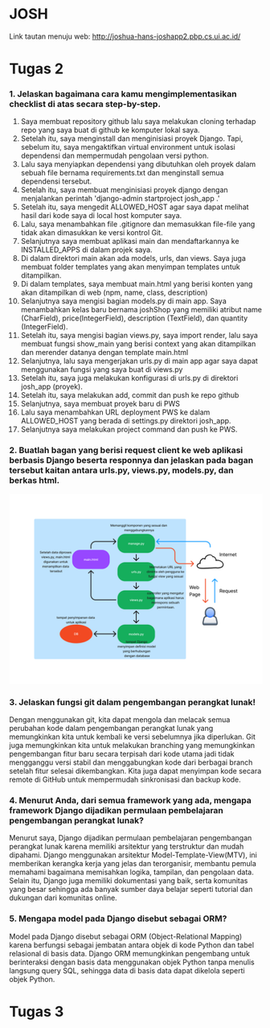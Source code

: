 # JOSH

Link tautan menuju web: http://joshua-hans-joshapp2.pbp.cs.ui.ac.id/

# Tugas 2

### 1. Jelaskan bagaimana cara kamu mengimplementasikan checklist di atas secara step-by-step.
1. Saya membuat repository github lalu saya melakukan cloning terhadap repo yang saya buat di github ke komputer lokal saya.
2. Setelah itu, saya menginstall dan menginisiasi proyek Django. Tapi, sebelum itu, saya mengaktifkan virtual environment untuk isolasi dependensi dan mempermudah pengolaan versi python.
3. Lalu saya menyiapkan dependensi yang dibutuhkan oleh proyek dalam sebuah file bernama requirements.txt dan menginstall semua dependensi tersebut.
4. Setelah itu, saya membuat menginisiasi proyek django dengan menjalankan perintah 'django-admin startproject josh_app .'
5. Setelah itu, saya mengedit ALLOWED_HOST agar saya dapat melihat hasil dari kode saya di local host komputer saya. 
6. Lalu, saya menambahkan file .gitignore dan memasukkan file-file yang tidak akan dimasukkan ke versi kontrol Git.
7. Selanjutnya saya membuat aplikasi main dan mendaftarkannya ke INSTALLED_APPS di dalam projek saya.
8. Di dalam direktori main akan ada models, urls, dan views. Saya juga membuat folder templates yang akan menyimpan templates untuk ditampilkan.
9. Di dalam templates, saya membuat main.html yang berisi konten yang akan ditampilkan di web (npm, name, class, description)
10. Selanjutnya saya mengisi bagian models.py di main app. Saya menambahkan kelas baru bernama joshShop yang memiliki atribut name (CharField), price(IntegerField), description (TextField), dan quantity (IntegerField).
11. Setelah itu, saya mengisi bagian views.py, saya import render, lalu saya membuat fungsi show_main yang berisi context yang akan ditampilkan dan merender datanya dengan template main.html
12. Selanjutnya, lalu saya mengerjakan urls.py di main app agar saya dapat menggunakan fungsi yang saya buat di views.py
13. Setelah itu, saya juga melakukan konfigurasi di urls.py di direktori josh_app (proyek).
14. Setelah itu, saya melakukan add, commit dan push ke repo github
15. Selanjutnya, saya membuat proyek baru di PWS
16. Lalu saya menambahkan URL deployment PWS ke dalam ALLOWED_HOST yang berada di settings.py direktori josh_app.
17. Selanjutnya saya melakukan project command dan push ke PWS.

### 2. Buatlah bagan yang berisi request client ke web aplikasi berbasis Django beserta responnya dan jelaskan pada bagan tersebut kaitan antara urls.py, views.py, models.py, dan berkas html.
![My Image](images/PBP%20bagan.jpg)



### 3. Jelaskan fungsi git dalam pengembangan perangkat lunak!
Dengan menggunakan git, kita dapat mengola dan melacak semua perubahan kode dalam pengembangan perangkat lunak yang memungkinkan kita untuk kembali ke versi sebelumnya jika diperlukan. Git juga memungkinkan kita untuk melakukan branching yang memungkinkan pengembangan fitur baru secara terpisah dari kode utama jadi tidak mengganggu versi stabil dan menggabungkan kode dari berbagai branch setelah fitur selesai dikembangkan. Kita juga dapat menyimpan kode secara remote di GitHub untuk mempermudah sinkronisasi dan backup kode.

### 4. Menurut Anda, dari semua framework yang ada, mengapa framework Django dijadikan permulaan pembelajaran pengembangan perangkat lunak?
Menurut saya, Django dijadikan permulaan pembelajaran pengembangan perangkat lunak karena memiliki arsitektur yang terstruktur dan mudah dipahami. Django menggunakan arsitektur Model-Template-View(MTV), ini memberikan kerangka kerja yang jelas dan terorganisir, membantu pemula memahami bagaimana memisahkan logika, tampilan, dan pengolaan data. Selain itu, Django juga memiliki dokumentasi yang baik, serta komunitas yang besar sehingga ada banyak sumber daya belajar seperti tutorial dan dukungan dari komunitas online. 

### 5. Mengapa model pada Django disebut sebagai ORM?
Model pada Django disebut sebagai ORM (Object-Relational Mapping) karena berfungsi sebagai jembatan antara objek di kode Python dan tabel relasional di basis data. Django ORM memungkinkan pengembang untuk berinteraksi dengan basis data menggunakan objek Python tanpa menulis langsung query SQL, sehingga data di basis data dapat dikelola seperti objek Python.



# Tugas 3